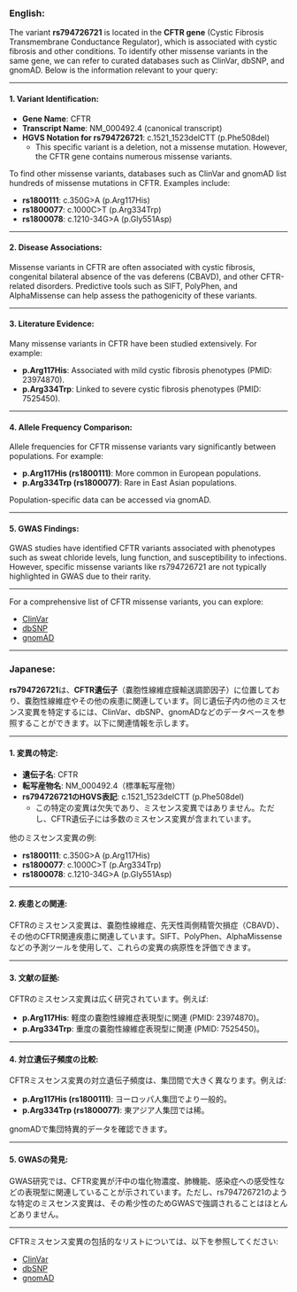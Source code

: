 ### English:
The variant **rs794726721** is located in the **CFTR gene** (Cystic Fibrosis Transmembrane Conductance Regulator), which is associated with cystic fibrosis and other conditions. To identify other missense variants in the same gene, we can refer to curated databases such as ClinVar, dbSNP, and gnomAD. Below is the information relevant to your query:

---

#### 1. Variant Identification:
- **Gene Name**: CFTR
- **Transcript Name**: NM_000492.4 (canonical transcript)
- **HGVS Notation for rs794726721**: c.1521_1523delCTT (p.Phe508del)
  - This specific variant is a deletion, not a missense mutation. However, the CFTR gene contains numerous missense variants.

To find other missense variants, databases such as ClinVar and gnomAD list hundreds of missense mutations in CFTR. Examples include:
  - **rs1800111**: c.350G>A (p.Arg117His)
  - **rs1800077**: c.1000C>T (p.Arg334Trp)
  - **rs1800078**: c.1210-34G>A (p.Gly551Asp)

---

#### 2. Disease Associations:
Missense variants in CFTR are often associated with cystic fibrosis, congenital bilateral absence of the vas deferens (CBAVD), and other CFTR-related disorders. Predictive tools such as SIFT, PolyPhen, and AlphaMissense can help assess the pathogenicity of these variants.

---

#### 3. Literature Evidence:
Many missense variants in CFTR have been studied extensively. For example:
- **p.Arg117His**: Associated with mild cystic fibrosis phenotypes (PMID: 23974870).
- **p.Arg334Trp**: Linked to severe cystic fibrosis phenotypes (PMID: 7525450).

---

#### 4. Allele Frequency Comparison:
Allele frequencies for CFTR missense variants vary significantly between populations. For example:
- **p.Arg117His (rs1800111)**: More common in European populations.
- **p.Arg334Trp (rs1800077)**: Rare in East Asian populations.

Population-specific data can be accessed via gnomAD.

---

#### 5. GWAS Findings:
GWAS studies have identified CFTR variants associated with phenotypes such as sweat chloride levels, lung function, and susceptibility to infections. However, specific missense variants like rs794726721 are not typically highlighted in GWAS due to their rarity.

---

For a comprehensive list of CFTR missense variants, you can explore:
- [ClinVar](https://www.ncbi.nlm.nih.gov/clinvar/)
- [dbSNP](https://www.ncbi.nlm.nih.gov/snp/)
- [gnomAD](https://gnomad.broadinstitute.org/)

---

### Japanese:
**rs794726721**は、**CFTR遺伝子**（嚢胞性線維症膜輸送調節因子）に位置しており、嚢胞性線維症やその他の疾患に関連しています。同じ遺伝子内の他のミスセンス変異を特定するには、ClinVar、dbSNP、gnomADなどのデータベースを参照することができます。以下に関連情報を示します。

---

#### 1. 変異の特定:
- **遺伝子名**: CFTR
- **転写産物名**: NM_000492.4（標準転写産物）
- **rs794726721のHGVS表記**: c.1521_1523delCTT (p.Phe508del)
  - この特定の変異は欠失であり、ミスセンス変異ではありません。ただし、CFTR遺伝子には多数のミスセンス変異が含まれています。

他のミスセンス変異の例:
  - **rs1800111**: c.350G>A (p.Arg117His)
  - **rs1800077**: c.1000C>T (p.Arg334Trp)
  - **rs1800078**: c.1210-34G>A (p.Gly551Asp)

---

#### 2. 疾患との関連:
CFTRのミスセンス変異は、嚢胞性線維症、先天性両側精管欠損症（CBAVD）、その他のCFTR関連疾患に関連しています。SIFT、PolyPhen、AlphaMissenseなどの予測ツールを使用して、これらの変異の病原性を評価できます。

---

#### 3. 文献の証拠:
CFTRのミスセンス変異は広く研究されています。例えば:
- **p.Arg117His**: 軽度の嚢胞性線維症表現型に関連 (PMID: 23974870)。
- **p.Arg334Trp**: 重度の嚢胞性線維症表現型に関連 (PMID: 7525450)。

---

#### 4. 対立遺伝子頻度の比較:
CFTRミスセンス変異の対立遺伝子頻度は、集団間で大きく異なります。例えば:
- **p.Arg117His (rs1800111)**: ヨーロッパ人集団でより一般的。
- **p.Arg334Trp (rs1800077)**: 東アジア人集団では稀。

gnomADで集団特異的データを確認できます。

---

#### 5. GWASの発見:
GWAS研究では、CFTR変異が汗中の塩化物濃度、肺機能、感染症への感受性などの表現型に関連していることが示されています。ただし、rs794726721のような特定のミスセンス変異は、その希少性のためGWASで強調されることはほとんどありません。

---

CFTRミスセンス変異の包括的なリストについては、以下を参照してください:
- [ClinVar](https://www.ncbi.nlm.nih.gov/clinvar/)
- [dbSNP](https://www.ncbi.nlm.nih.gov/snp/)
- [gnomAD](https://gnomad.broadinstitute.org/)